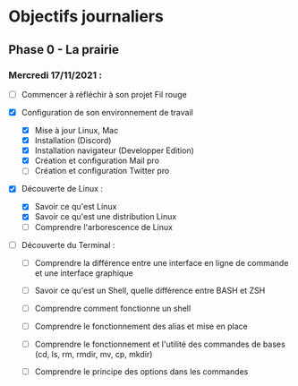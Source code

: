 # Objectifs journaliers

## Phase 0 - La prairie

### Mercredi 17/11/2021 :

* [ ] Commencer à réfléchir à son projet Fil rouge

* [X] Configuration de son environnement de travail
  * [X] Mise à jour Linux, Mac
  * [X] Installation (Discord)
  * [X] Installation navigateur (Developper Edition)
  * [X] Création et configuration Mail pro 
  * [ ] Création et configuration Twitter pro 

* [X] Découverte de Linux :
  * [X] Savoir ce qu'est Linux
  * [X] Savoir ce qu'est une distribution Linux
  * [ ] Comprendre l'arborescence de Linux

* [ ] Découverte du Terminal : 
  * [ ] Comprendre la différence entre une interface en ligne de commande et une interface graphique
  * [ ] Savoir ce qu'est un Shell, quelle différence entre BASH et ZSH 
  * [ ] Comprendre comment fonctionne un shell
  * [ ] Comprendre le fonctionnement des alias et mise en place
  * [ ] Comprendre le fonctionnement et l'utilité des commandes de bases (cd, ls, rm, rmdir, mv, cp, mkdir)
  * [ ] Comprendre le principe des options dans les commandes


